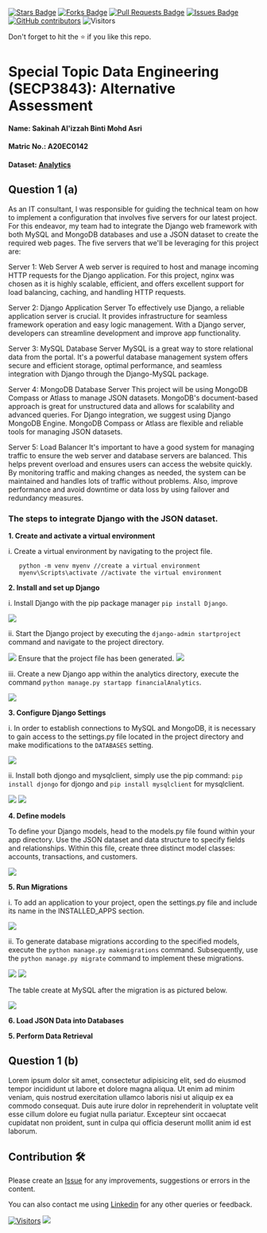<a href="https://github.com/drshahizan/SECP3843/stargazers"><img src="https://img.shields.io/github/stars/drshahizan/SECP3843" alt="Stars Badge"/></a>
<a href="https://github.com/drshahizan/SECP3843/network/members"><img src="https://img.shields.io/github/forks/drshahizan/SECP3843" alt="Forks Badge"/></a>
<a href="https://github.com/drshahizan/SECP3843/pulls"><img src="https://img.shields.io/github/issues-pr/drshahizan/SECP3843" alt="Pull Requests Badge"/></a>
<a href="https://github.com/drshahizan/SECP3843/issues"><img src="https://img.shields.io/github/issues/drshahizan/SECP3843" alt="Issues Badge"/></a>
<a href="https://github.com/drshahizan/SECP3843/graphs/contributors"><img alt="GitHub contributors" src="https://img.shields.io/github/contributors/drshahizan/SECP3843?color=2b9348"></a>
![Visitors](https://api.visitorbadge.io/api/visitors?path=https%3A%2F%2Fgithub.com%2Fdrshahizan%2FSECP3843&labelColor=%23d9e3f0&countColor=%23697689&style=flat)


Don't forget to hit the :star: if you like this repo.

# Special Topic Data Engineering (SECP3843): Alternative Assessment

#### Name: Sakinah Al'izzah Binti Mohd Asri
#### Matric No.: A20EC0142
#### Dataset: [Analytics](https://github.com/drshahizan/dataset/tree/main/mongodb/02-analytics)

## Question 1 (a)
As an IT consultant, I was responsible for guiding the technical team on how to implement a configuration that involves five servers for our latest project. For this endeavor, my team had to integrate the Django web framework with both MySQL and MongoDB databases and use a JSON dataset to create the required web pages. The five servers that we'll be leveraging for this project are:

Server 1: Web Server
A web server is required to host and manage incoming HTTP requests for the Django application. For this project, nginx was chosen as it is highly scalable, efficient, and offers excellent support for load balancing, caching, and handling HTTP requests. 

Server 2: Django Application Server
To effectively use Django, a reliable application server is crucial. It provides infrastructure for seamless framework operation and easy logic management. With a Django server, developers can streamline development and improve app functionality.

Server 3: MySQL Database Server
MySQL is a great way to store relational data from the portal. It's a powerful database management system offers secure and efficient storage, optimal performance, and seamless integration with Django through the Django-MySQL package. 

Server 4: MongoDB Database Server
This project will be using MongoDB Compass or Atlass to manage JSON datasets. MongoDB's document-based approach is great for unstructured data and allows for scalability and advanced queries. For Django integration, we suggest using Django MongoDB Engine. MongoDB Compass or Atlass are flexible and reliable tools for managing JSON datasets.

Server 5: Load Balancer
It's important to have a good system for managing traffic to ensure the web server and database servers are balanced. This helps prevent overload and ensures users can access the website quickly. By monitoring traffic and making changes as needed, the system can be maintained and handles lots of traffic without problems. Also, improve performance and avoid downtime or data loss by using failover and redundancy measures.

### The steps to integrate Django with the JSON dataset.
**1. Create and activate a virtual environment**
       
  i. Create a virtual environment by navigating to the project file.
       
       python -m venv myenv //create a virtual environment
       myenv\Scripts\activate //activate the virtual environment

**2. Install and set up Django**

   i. Install Django with the pip package manager `pip install Django`.
   
   <img src="https://github.com/sakinahalizzah/SECP3843/assets/99240177/e9fc62ee-df72-4bed-8ac9-05b5eb829328" />

   ii. Start the Django project by executing the `django-admin startproject` command and navigate to the project directory.
   
   <img src="https://github.com/sakinahalizzah/SECP3843/assets/99240177/6683a49d-7ae0-46b6-bd7d-ee48ac0c5fa2" />
   Ensure that the project file has been generated.
   
   <img src="https://github.com/sakinahalizzah/SECP3843/assets/99240177/7ec8a872-45de-4a93-a010-ed7c9fecbf3e" />
    
   iii. Create a new Django app within the analytics directory, execute the command `python manage.py startapp financialAnalytics`.

   <img src="https://github.com/sakinahalizzah/SECP3843/assets/99240177/d523bb25-d9f3-4b97-903f-8452ee38584d" />

**3. Configure Django Settings**

   i. In order to establish connections to MySQL and MongoDB, it is necessary to gain access to the settings.py file located in the project directory and make modifications to the `DATABASES` setting.
   
   <img src="https://github.com/sakinahalizzah/SECP3843/assets/99240177/9f436ec6-1ff5-4623-96b9-6386b1a56fc8" />

   ii. Install both djongo and mysqlclient, simply use the pip command: `pip install djongo` for djongo and `pip install mysqlclient` for mysqlclient.

   <img src="https://github.com/sakinahalizzah/SECP3843/assets/99240177/5bbc6472-f34e-47bb-8f5d-11dcb56618b3" /> 

   <img src="https://github.com/sakinahalizzah/SECP3843/assets/99240177/92a6752e-8f2c-4a69-8c17-2554e66badba" />

**4. Define models**

To define your Django models, head to the models.py file found within your app directory. Use the JSON dataset and data structure to specify fields and relationships. Within this file, create three distinct model classes: accounts, transactions, and customers.

 <img src="https://github.com/sakinahalizzah/SECP3843/assets/99240177/1c32b8bb-974a-4ccc-8e17-f338c54b8c49" />
 
**5. Run Migrations**

   i. To add an application to your project, open the settings.py file and include its name in the INSTALLED_APPS section.
   
   <img src="https://github.com/sakinahalizzah/SECP3843/assets/99240177/279e0d82-7e86-42f0-8fd3-67580a773226" />

   ii. To generate database migrations according to the specified models, execute the `python manage.py makemigrations` command. Subsequently, use the `python manage.py migrate` command to implement these migrations. 
   
   <img src="https://github.com/sakinahalizzah/SECP3843/assets/99240177/92922036-d6e2-4a97-af35-336ab10deefd" />
   <img src="https://github.com/sakinahalizzah/SECP3843/assets/99240177/d04788ea-5681-43b5-bd87-642cb547821e" />

  The table create at MySQL after the migration is as pictured below.
  
  <img src="https://github.com/sakinahalizzah/SECP3843/assets/99240177/a3975966-4aab-4911-b08b-8cbaa13a3c80" />

**6. Load JSON Data into Databases**

**5. Perform Data Retrieval**
## Question 1 (b)
Lorem ipsum dolor sit amet, consectetur adipisicing elit, sed do eiusmod tempor incididunt ut labore et dolore magna aliqua. Ut enim ad minim veniam, quis nostrud exercitation ullamco laboris nisi ut aliquip ex ea commodo consequat. Duis aute irure dolor in reprehenderit in voluptate velit esse cillum dolore eu fugiat nulla pariatur. Excepteur sint occaecat cupidatat non proident, sunt in culpa qui officia deserunt mollit anim id est laborum.





## Contribution 🛠️
Please create an [Issue](https://github.com/drshahizan/special-topic-data-engineering/issues) for any improvements, suggestions or errors in the content.

You can also contact me using [Linkedin](https://www.linkedin.com/in/drshahizan/) for any other queries or feedback.

[![Visitors](https://api.visitorbadge.io/api/visitors?path=https%3A%2F%2Fgithub.com%2Fdrshahizan&labelColor=%23697689&countColor=%23555555&style=plastic)](https://visitorbadge.io/status?path=https%3A%2F%2Fgithub.com%2Fdrshahizan)
![](https://hit.yhype.me/github/profile?user_id=81284918)



